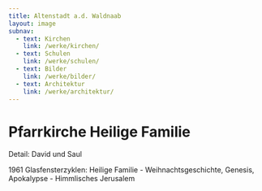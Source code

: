 ```yaml
---
title: Altenstadt a.d. Waldnaab
layout: image
subnav:
  - text: Kirchen
    link: /werke/kirchen/
  - text: Schulen
    link: /werke/schulen/
  - text: Bilder
    link: /werke/bilder/
  - text: Architektur
    link: /werke/architektur/
---
```


# Pfarrkirche Heilige Familie 
  Detail: David und Saul

1961 Glasfensterzyklen: Heilige Familie - Weihnachtsgeschichte, Genesis, Apokalypse - Himmlisches Jerusalem